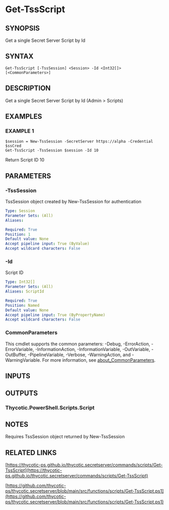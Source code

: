 # Get-TssScript

## SYNOPSIS
Get a single Secret Server Script by Id

## SYNTAX

```
Get-TssScript [-TssSession] <Session> -Id <Int32[]> [<CommonParameters>]
```

## DESCRIPTION
Get a single Secret Server Script by Id (Admin \> Scripts)

## EXAMPLES

### EXAMPLE 1
```
$session = New-TssSession -SecretServer https://alpha -Credential $ssCred
Get-TssScript -TssSession $session -Id 10
```

Return Script ID 10

## PARAMETERS

### -TssSession
TssSession object created by New-TssSession for authentication

```yaml
Type: Session
Parameter Sets: (All)
Aliases:

Required: True
Position: 1
Default value: None
Accept pipeline input: True (ByValue)
Accept wildcard characters: False
```

### -Id
Script ID

```yaml
Type: Int32[]
Parameter Sets: (All)
Aliases: ScriptId

Required: True
Position: Named
Default value: None
Accept pipeline input: True (ByPropertyName)
Accept wildcard characters: False
```

### CommonParameters
This cmdlet supports the common parameters: -Debug, -ErrorAction, -ErrorVariable, -InformationAction, -InformationVariable, -OutVariable, -OutBuffer, -PipelineVariable, -Verbose, -WarningAction, and -WarningVariable. For more information, see [about_CommonParameters](http://go.microsoft.com/fwlink/?LinkID=113216).

## INPUTS

## OUTPUTS

### Thycotic.PowerShell.Scripts.Script
## NOTES
Requires TssSession object returned by New-TssSession

## RELATED LINKS

[https://thycotic-ps.github.io/thycotic.secretserver/commands/scripts/Get-TssScript](https://thycotic-ps.github.io/thycotic.secretserver/commands/scripts/Get-TssScript)

[https://github.com/thycotic-ps/thycotic.secretserver/blob/main/src/functions/scripts/Get-TssScript.ps1](https://github.com/thycotic-ps/thycotic.secretserver/blob/main/src/functions/scripts/Get-TssScript.ps1)

